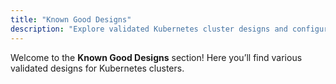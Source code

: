 ```yaml
---
title: "Known Good Designs"
description: "Explore validated Kubernetes cluster designs and configurations, including Cluster Services, Load Balancers, and Upstream/Downstream designs."
---
```


Welcome to the **Known Good Designs** section! Here you’ll find various validated designs for Kubernetes clusters.
